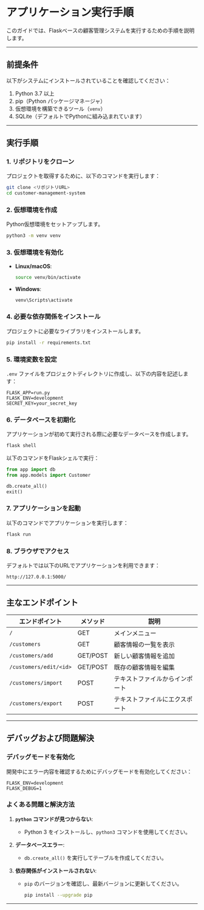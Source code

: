 # アプリケーション実行手順

このガイドでは、Flaskベースの顧客管理システムを実行するための手順を説明します。

---

## **前提条件**
以下がシステムにインストールされていることを確認してください：

1. Python 3.7 以上
2. pip（Python パッケージマネージャ）
3. 仮想環境を構築できるツール（`venv`）
4. SQLite（デフォルトでPythonに組み込まれています）

---

## **実行手順**

### **1. リポジトリをクローン**
プロジェクトを取得するために、以下のコマンドを実行します：
```bash
git clone <リポジトリURL>
cd customer-management-system
```

### **2. 仮想環境を作成**
Python仮想環境をセットアップします。
```bash
python3 -m venv venv
```

### **3. 仮想環境を有効化**
- **Linux/macOS**:
  ```bash
  source venv/bin/activate
  ```
- **Windows**:
  ```bash
  venv\Scripts\activate
  ```

### **4. 必要な依存関係をインストール**
プロジェクトに必要なライブラリをインストールします。
```bash
pip install -r requirements.txt
```

### **5. 環境変数を設定**
`.env` ファイルをプロジェクトディレクトリに作成し、以下の内容を記述します：
```
FLASK_APP=run.py
FLASK_ENV=development
SECRET_KEY=your_secret_key
```

### **6. データベースを初期化**
アプリケーションが初めて実行される際に必要なデータベースを作成します。
```bash
flask shell
```
以下のコマンドをFlaskシェルで実行：
```python
from app import db
from app.models import Customer

db.create_all()
exit()
```

### **7. アプリケーションを起動**
以下のコマンドでアプリケーションを実行します：
```bash
flask run
```

### **8. ブラウザでアクセス**
デフォルトでは以下のURLでアプリケーションを利用できます：
```
http://127.0.0.1:5000/
```

---

## **主なエンドポイント**
| エンドポイント         | メソッド | 説明                       |
|-------------------------|----------|----------------------------|
| `/`                     | GET      | メインメニュー             |
| `/customers`            | GET      | 顧客情報の一覧を表示       |
| `/customers/add`        | GET/POST | 新しい顧客情報を追加       |
| `/customers/edit/<id>`  | GET/POST | 既存の顧客情報を編集       |
| `/customers/import`     | POST     | テキストファイルからインポート |
| `/customers/export`     | POST     | テキストファイルにエクスポート |

---

## **デバッグおよび問題解決**

### **デバッグモードを有効化**
開発中にエラー内容を確認するためにデバッグモードを有効化してください：
```
FLASK_ENV=development
FLASK_DEBUG=1
```

### **よくある問題と解決方法**

1. **`python` コマンドが見つからない**:
   - Python 3 をインストールし、`python3` コマンドを使用してください。

2. **データベースエラー**:
   - `db.create_all()` を実行してテーブルを作成してください。

3. **依存関係がインストールされない**:
   - `pip` のバージョンを確認し、最新バージョンに更新してください。
     ```bash
     pip install --upgrade pip
     ```

---

